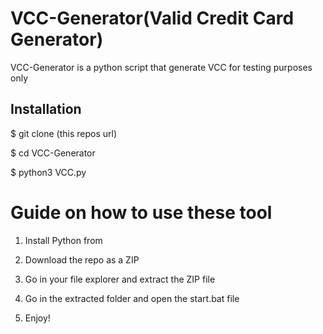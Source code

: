 # VCC-Generator(Valid Credit Card Generator)
VCC-Generator is a python script that generate VCC for testing purposes only<br> 

 
<h2>Installation</h2>
 
<p>$ git clone (this repos url)</p>
<p>$ cd VCC-Generator</p> 
<p>$ python3 VCC.py</p>  
 
# Guide on how to use these tool  
 
1. Install Python from

2. Download the repo as a ZIP   

3. Go in your file explorer and extract the ZIP file
 
4. Go in the extracted folder and open the start.bat file 
 
5. Enjoy!